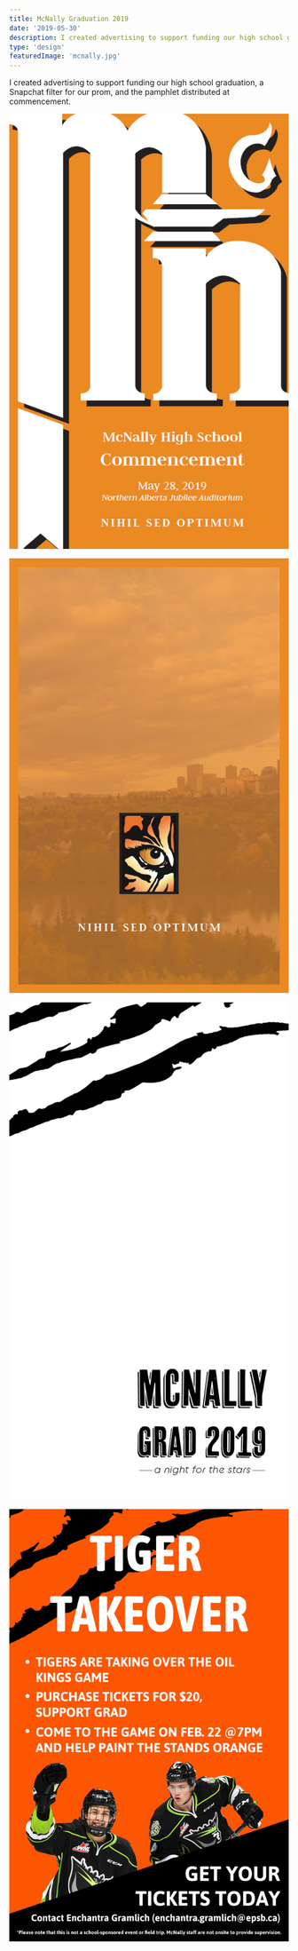 ```yaml
---
title: McNally Graduation 2019
date: '2019-05-30'
description: I created advertising to support funding our high school graduation, a Snapchat filter for our prom, and the pamphlet distributed at commencement.
type: 'design'
featuredImage: 'mcnally.jpg'
---
```


I created advertising to support funding our high school graduation, a Snapchat filter for our prom, and the pamphlet distributed at commencement.

![McNally Grad](./grad.png 'McNally pamphlet')

![McNally Grad](./grad2.png 'McNally pamphlet 2')

![McNally Prom](./mcnally-grad-2019-geofilter-01.jpg 'Prom geofilter')

![Tiger Takeover](./tigertakeover-poster.jpg 'Tiger takeover ad')
